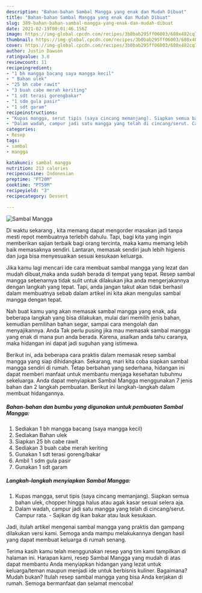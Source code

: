 ```yaml
---
description: "Bahan-bahan Sambal Mangga yang enak dan Mudah Dibuat"
title: "Bahan-bahan Sambal Mangga yang enak dan Mudah Dibuat"
slug: 389-bahan-bahan-sambal-mangga-yang-enak-dan-mudah-dibuat
date: 2021-02-19T00:01:46.156Z
image: https://img-global.cpcdn.com/recipes/3b0bab295ff06003/680x482cq70/sambal-mangga-foto-resep-utama.jpg
thumbnail: https://img-global.cpcdn.com/recipes/3b0bab295ff06003/680x482cq70/sambal-mangga-foto-resep-utama.jpg
cover: https://img-global.cpcdn.com/recipes/3b0bab295ff06003/680x482cq70/sambal-mangga-foto-resep-utama.jpg
author: Justin Dawson
ratingvalue: 3.8
reviewcount: 11
recipeingredient:
- "1 bh mangga bacang saya mangga kecil"
- " Bahan ulek"
- "25 bh cabe rawit"
- "3 buah cabe merah keriting"
- "1 sdt terasi gorengbakar"
- "1 sdm gula pasir"
- "1 sdt garam"
recipeinstructions:
- "Kupas mangga, serut tipis (saya cincang memanjang). Siapkan semua bahan ulek, chopper hingga halus atau agak kasar sesuai selera aja."
- "Dalam wadah, campur jadi satu mangga yang telah di cincang/serut. Campur rata. Sajikan dg ikan bakar atau lauk kesukaan."
categories:
- Resep
tags:
- sambal
- mangga

katakunci: sambal mangga 
nutrition: 213 calories
recipecuisine: Indonesian
preptime: "PT20M"
cooktime: "PT59M"
recipeyield: "3"
recipecategory: Dessert

---
```



![Sambal Mangga](https://img-global.cpcdn.com/recipes/3b0bab295ff06003/680x482cq70/sambal-mangga-foto-resep-utama.jpg)

Di waktu  sekarang , kita memang dapat mengorder masakan jadi tanpa mesti repot membuatnya terlebih dahulu. Tapi, bagi kita yang ingin memberikan sajian terbaik bagi orang tercinta, maka kamu memang lebih baik memasaknya sendiri. Lantaran, memasak sendiri jauh lebih higienis dan juga bisa menyesuaikan sesuai kesukaan keluarga.

Jika kamu lagi mencari ide cara membuat sambal mangga yang lezat dan mudah dibuat,maka anda sudah berada di tempat yang tepat. Resep sambal mangga  sebenarnya tidak sulit untuk dilakukan jika anda mengerjakannya dengan langkah yang tepat. Tapi, anda jangan takut akan tidak berhasil dalam membuatnya 
sebab dalam artikel ini kita akan mengulas sambal mangga dengan tepat.  



Nah buat kamu yang akan memasak sambal mangga yang enak, ada beberapa langkah yang bisa dilakukan, mulai dari memilih jenis bahan, kemudian pemilihan bahan segar, sampai cara mengolah dan menyajikannya. Anda Tak perlu pusing jika mau memasak sambal mangga yang enak di mana pun anda berada. Karena, asalkan anda  tahu caranya, maka hidangan ini dapat jadi suguhan yang istimewa.

Berikut ini, ada beberapa cara praktis  dalam memasak resep sambal mangga yang siap dihidangkan. Sekarang, mari kita coba siapkan sambal mangga sendiri di rumah. Tetap berbahan yang sederhana, hidangan ini dapat memberi manfaat untuk membantu menjaga kesehatan tubuhmu sekeluarga. Anda dapat menyiapkan Sambal Mangga menggunakan 7 jenis bahan dan 2 langkah pembuatan. Berikut ini langkah-langkah dalam membuat hidangannya.

<!--inarticleads1-->

##### Bahan-bahan dan bumbu yang digunakan untuk pembuatan Sambal Mangga:

1. Sediakan 1 bh mangga bacang (saya mangga kecil)
1. Sediakan  Bahan ulek
1. Siapkan 25 bh cabe rawit
1. Sediakan 3 buah cabe merah keriting
1. Gunakan 1 sdt terasi goreng/bakar
1. Ambil 1 sdm gula pasir
1. Gunakan 1 sdt garam




<!--inarticleads2-->

##### Langkah-langkah menyiapkan Sambal Mangga:

1. Kupas mangga, serut tipis (saya cincang memanjang). Siapkan semua bahan ulek, chopper hingga halus atau agak kasar sesuai selera aja.
1. Dalam wadah, campur jadi satu mangga yang telah di cincang/serut. Campur rata. - Sajikan dg ikan bakar atau lauk kesukaan.




Jadi, itulah artikel mengenai  sambal mangga  yang praktis dan gampang dilakukan versi kami. Semoga anda mampu melakukannya dengan hasil yang dapat membuat keluarga di rumah senang. 

Terima kasih kamu telah menggunakan resep yang tim kami tampilkan di halaman ini. Harapan kami, resep  Sambal Mangga yang mudah di atas dapat membantu Anda menyiapkan hidangan yang lezat untuk keluarga/teman maupun menjadi ide untuk berbisnis kuliner. Bagaimana? Mudah bukan? Itulah resep sambal mangga yang bisa Anda kerjakan di rumah. Semoga bermanfaat dan selamat mencoba!

